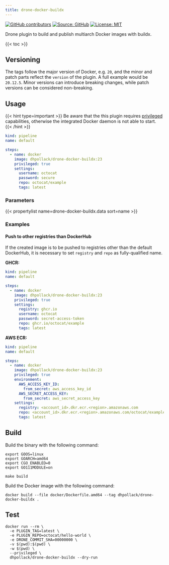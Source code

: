 ```yaml
---
title: drone-docker-buildx
---
```


[![GitHub contributors](https://img.shields.io/github/contributors/dhpollack/drone-docker-buildx)](https://github.com/dhpollack/drone-docker-buildx/graphs/contributors)
[![Source: GitHub](https://img.shields.io/badge/source-github-blue.svg?logo=github&logoColor=white)](https://github.com/dhpollack/drone-docker-buildx)
[![License: MIT](https://img.shields.io/github/license/dhpollack/drone-docker-buildx)](https://github.com/dhpollack/drone-docker-buildx/blob/main/LICENSE)

Drone plugin to build and publish multiarch Docker images with buildx.

<!-- prettier-ignore-start -->
<!-- spellchecker-disable -->
{{< toc >}}
<!-- spellchecker-enable -->
<!-- prettier-ignore-end -->

## Versioning

The tags follow the major version of Docker, e.g. `20`, and the minor and patch parts reflect the `version` of the plugin. A full example would be `20.12.5`. Minor versions can introduce breaking changes, while patch versions can be considered non-breaking.

## Usage

{{< hint type=important >}}
Be aware that the this plugin requires [privileged](https://docs.drone.io/pipeline/docker/syntax/steps/#privileged-mode) capabilities, otherwise the integrated Docker daemon is not able to start.
{{< /hint >}}

```yaml
kind: pipeline
name: default

steps:
  - name: docker
    image: dhpollack/drone-docker-buildx:23
    privileged: true
    settings:
      username: octocat
      password: secure
      repo: octocat/example
      tags: latest
```

### Parameters

<!-- prettier-ignore-start -->
<!-- spellchecker-disable -->
{{< propertylist name=drone-docker-buildx.data sort=name >}}
<!-- spellchecker-enable -->
<!-- prettier-ignore-end -->

### Examples

#### Push to other registries than DockerHub

If the created image is to be pushed to registries other than the default DockerHub, it is necessary to set `registry` and `repo` as fully-qualified name.

**GHCR:**

```yaml
kind: pipeline
name: default

steps:
  - name: docker
    image: dhpollack/drone-docker-buildx:23
    privileged: true
    settings:
      registry: ghcr.io
      username: octocat
      password: secret-access-token
      repo: ghcr.io/octocat/example
      tags: latest
```

**AWS ECR:**

```yaml
kind: pipeline
name: default

steps:
  - name: docker
    image: dhpollack/drone-docker-buildx:23
    privileged: true
    environment:
      AWS_ACCESS_KEY_ID:
        from_secret: aws_access_key_id
      AWS_SECRET_ACCESS_KEY:
        from_secret: aws_secret_access_key
    settings:
      registry: <account_id>.dkr.ecr.<region>.amazonaws.com
      repo: <account_id>.dkr.ecr.<region>.amazonaws.com/octocat/example
      tags: latest
```

## Build

Build the binary with the following command:

```shell
export GOOS=linux
export GOARCH=amd64
export CGO_ENABLED=0
export GO111MODULE=on

make build
```

Build the Docker image with the following command:

```shell
docker build --file docker/Dockerfile.amd64 --tag dhpollack/drone-docker-buildx .
```

## Test

```shell
docker run --rm \
  -e PLUGIN_TAG=latest \
  -e PLUGIN_REPO=octocat/hello-world \
  -e DRONE_COMMIT_SHA=00000000 \
  -v $(pwd):$(pwd) \
  -w $(pwd) \
  --privileged \
  dhpollack/drone-docker-buildx --dry-run
```
